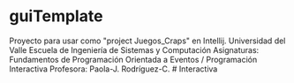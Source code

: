 # guiTemplate
Proyecto para usar como "project Juegos_Craps" en Intellij. 
Universidad del Valle
Escuela de Ingeniería de Sistemas y Computación
Asignaturas: Fundamentos de Programación Orientada a Eventos / Programación Interactiva
Profesora: Paola-J. Rodríguez-C.
#   I n t e r a c t i v a 
 
 